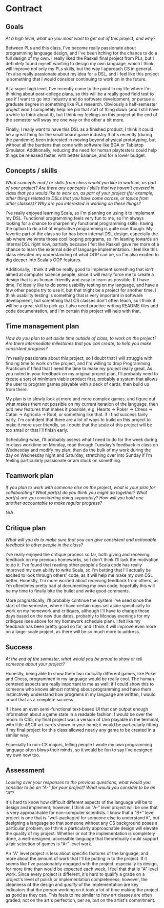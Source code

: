 # Contract

## Goals

_At a high level, what do you most want to get out of this project, and why?_

Between PLs and this class, I've become really passionate about programming language design, and I've been 
itching for the chance to do a full design of my own. I really liked the Raskell final project from PLs, but I 
definitely found myself wanting to design my own language, which I think will improve not only my PLs skills, but 
the way I approach CS in general. I'm also really passionate about my idea for a DSL, and I feel like this project 
is something that I would consider continuing to work on in the future.

At a super high level, I've recently come to the point in my life where I'm thinking about post-college plans, 
so this will be a really good field test to see if I want to go into industry and do software development, or 
pursue a graduate degree in something like PLs research. Obviously a half-semester project won't completely help 
me pin that sort of thing down (and I still have a while to think about it), but I think my feelings on this 
project at the end of the semester will sway me one way or the other a bit more.

Finally, I really want to have this DSL as a finished product; I think it could be a great thing for the small 
board game industry that's recently (during the pandemic) been interested in moving beyond physical prototyping, 
but without all the burdens that come with software like BGA or Tabletop Simulator. Additionally, reducing the 
need for human playtesters could help things be released faster, with better balance, and for a lower budget.

## Concepts / skills

_What concepts and / or skills from class would you like to work on, as part of your
project? Are there any concepts / skills that we haven't covered in class that you would
like to work on, as part of your project (for example, other things related to DSLs that
you have come across, or topics from other classes)? Why are you interested in working on
these things?_

I've really enjoyed learning Scala, so I'm planning on using it to implement my DSL. Functional programming 
feels very fun to me, so I'm always looking for a chance to sharpen my functional programming skills; having the 
option to do a bit of imperative programming is quite nice though. My favorite part of the class so far has been 
internal DSL design, especially the lab where we wrote those cool looping programs, so I'm leaning towards an 
internal DSL right now, partially because I felt like Raskell gave me more of a chance to learn the external side 
of language implementation. I feel like this class elevated my understanding of what OOP can be, so I'm also 
excited to dig deeper into Scala's OOP features.

Additionally, I think it will be really good to implement something that *isn't* aimed at computer science 
people, since it will really force me to create a design that is as human-friendly and easy to learn as possible. 
If I have time, I'd ideally like to do some usability testing on my language, and have a few other people try to 
use it, but that might be a project for another time. I think usability testing is something that is very 
important in software development, but something that CS classes don't often teach, so I think it will be a great 
skill to pick up. I also need practice writing README files and code documentation, and I'm certain this project
will help with that.

## Time management plan

_How do you plan to set aside time outside of class, to work on the project? Are there
intermediate milestones that you can create, to help you make consistent progress?_

I'm really passionate about this project, so I doubt that I will struggle with finding time to work on the 
project, and I'm willing to drop Programming Practicum if I find that I need the time to make my project 
really great. As you noted in your feedback on my original project plan, I'll probably need to create a sort 
of minimum viable product first, probably a system that allows the user to program games playable with a deck 
of cards, then build up from there.

My plan is to slowly look at more and more complex games, and figure out what makes them not possible on my 
current iteration of the language, then add new features that makes it possible, e.g. Hearts -> Poker -> Chess -> 
Catan -> Agricola -> Root, or something like that. If I find success fairly early, I'm confident that there are a 
lot of ways to build on this project to make it more user friendly, so I doubt that the scale of this project will 
be too small or that I'll finish early.

Scheduling-wise, I'll probably assess what I need to do for the week during in-class worktime on Monday, read
through Tuesday's feedback in class on Wednesday and modify my plan, then do the bulk of my work during the day
on Wednesday night and Saturday, stretching over into Sunday if I'm feeling particularly passionate or am stuck
on something.

## Teamwork plan

_If you plan to work with someone else on the project, what is your plan for
collaborating? What part(s) do you think you might do together? What part(s) are you
considering doing separately? How will you hold one another accountable to make regular
progress?_

N/A

## Critique plan

_What will you do to make sure that you can give consistent and actionable feedback to
other people in the class?_

I've really enjoyed the critique process so far, both giving and receiving feedback on my previous homeworks, 
so I don't think I'll lack the motivation to do it. I've found that reading other people's Scala code has really 
improved my own ability to write Scala, so I'm betting that I'll actually be excited to look through others' code, 
as it will help me make my own DSL better. Honestly, I'm more worried about *receiving* feedback from others, as 
I'm oftentimes pretty bad at documenting my own code; hopefully this will be my time to finally bite the bullet 
and write good comments.

More pragmatically, I'll probably continue the system I've used since the start of the semester, where I have 
certain days set aside specifically to work on my homework and critiques, although I'll have to change those days 
based on the new due dates, probably to Monday evenings for my critiques (see above for my homework schedule 
plan). I felt like my feedback has been pretty good so far, and I think it will improve even  more on a 
large-scale project, as there will be so much more to address.

## Success

_At the end of the semester, what would you be proud to show or tell someone about your
project?_

Honestly, being able to show them two radically different games, like Poker and Chess, programmed in my 
language would be really cool. The human-centered aspects are really important to me as well: if I could show this 
to someone who knows almost nothing about programming and have them instinctively understand how programs in my 
language are written, I would count that as a complete success.

If I have an even semi-functional text-based UI that can output enough information about a game state in a 
readable fashion, I would be over the moon. In CS5, my final project was a version of Uno playable in the 
terminal, with little ASCII-art cards shown in your hand; it would be particularly fitting if my final project for 
this class allowed nearly any game to be created in a similar way.

Especially to non-CS majors, telling people I wrote my own programming language often blows their minds, so it 
would be fun to say I've designed my own now too.

## Assessment

_Looking over your responses to the previous questions, what would you consider to be an
"A-" for your project? What would you consider to be an "A"?_

It's hard to know how difficult different aspects of the language will be to design and implement; however, I 
think an "A-" level project will be one that is very approachable for non-computer scientists. I know that a "B+" 
level project is one that is "well-packaged for someone else to understand it", but designing a language so that 
someone without any CS background poses a particular problem, so I think a particularly approachable design will elevate the quality of my project. Whether or not the implementation is completely done, a well-designed, accessible language that theoretically could support a fair selection of games is "A-" level work.

An "A" level project is less about specific features of the language, and more about the amount of work that 
I'll be putting in to the project. If it seems like I've passionately engaged with the project, especially its 
design, for more time than would be expected each week, I feel that that is "A" level work. Since every project is 
different, it's hard to qualify a grade on a project's level of polish or implementation completeness; however, 
the cleanness of the design and *quality* of the implementation are key indicators that the person working on it 
took a lot of time making the project as good as they can. This feels to me similar to how art classes are often
graded; not on the art's perfection, per se, but on the artist's commitment.
